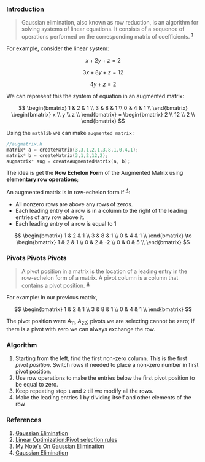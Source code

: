 ### Introduction

> Gaussian elimination, also known as row reduction, is an algorithm for solving systems of linear equations. It consists of a sequence of operations performed on the corresponding matrix of coefficients. <sup>[1]</sup>

For example, consider the linear system:

$$
x + 2y + z = 2
$$

$$
3x + 8y + z = 12 
$$

$$
4y + z = 2
$$

We can represent this the system of equation in an augmented matrix:

$$
\begin{bmatrix}
1 & 2 & 1 \\
3 & 8 & 1 \\
0 & 4 & 1 \\
\end{bmatrix}
\begin{bmatrix}
x \\
y \\
z \\
\end{bmatrix} = 
\begin{bmatrix}
2 \\
12 \\
2 \\
\end{bmatrix}
$$

Using the `mathlib` we can make `augmented matrix` :
```c
//augmatrix.h
matrix* a = createMatrix(3,3,1,2,1,3,8,1,0,4,1);
matrix* b = createMatrix(3,1,2,12,2);
augmatrix* aug = createAugmentedMatrix(a, b);
```

The idea is get the **Row Echelon Form** of the Augmented Matrix using **elementary row operations**; 

An augmented matrix is in row-echelon form if <sup>[4]</sup>:

* All nonzero rows are above any rows of zeros.
* Each leading entry of a row is in a column to the right of the leading entries of any row above it.
* Each leading entry of a row is equal to 1

$$
\begin{bmatrix}
1 & 2 & 1 \\
3 & 8 & 1 \\
0 & 4 & 1 \\
\end{bmatrix} \to
\begin{bmatrix}
1 & 2 & 1 \\
0 & 2 & -2 \\
0 & 0 & 5 \\
\end{bmatrix}
$$

### Pivots Pivots Pivots

> A pivot position in a matrix is the location of a leading entry in the row-echelon form of a matrix. A pivot column is a column that contains a pivot position. <sup>[4]</sup>

For example: In our previous matrix,

$$
\begin{bmatrix}
1 & 2 & 1 \\
3 & 8 & 1 \\
0 & 4 & 1 \\
\end{bmatrix}
$$

The pivot position were $A_{11}$, $A_{22}$; pivots we are selecting cannot be  zero; If there is a pivot with zero we can always exchange the row.

### Algorithm

1. Starting from the left, find the first non-zero column. This is the first *pivot position*. Switch rows if needed to place a non-zero number in first pivot position.
2. Use row operations to make the entries below the first pivot position to be equal to zero.
3. Keep repeating step `1` and `2` till we modify all the rows.
4. Make the leading entries $1$ by dividing itself and other elements of the row


### References

1. [Gaussian Elimination](https://en.wikipedia.org/wiki/Gaussian_elimination)
2. [Linear Optimization:Pivot selection rules](https://www.wiwi.uni-kl.de/bisor-orwiki/Linear_optimization:_Pivot_selection_rules_3)
3. [My Note's On Gaussian Elimination](https://kannna.xyz/knowledge/courses/linearalgebra/linearalgebramoc)
4. [Gaussian Elimination](https://math.libretexts.org/Courses/Community_College_of_Denver/MAT_2562_Differential_Equations_with_Linear_Algebra/11%3A_Systems_of_Equations/11.03%3A_Gaussian_Elimination)

[1]:https://en.wikipedia.org/wiki/Gaussian_elimination
[4]:https://math.libretexts.org/Courses/Community_College_of_Denver/MAT_2562_Differential_Equations_with_Linear_Algebra/11%3A_Systems_of_Equations/11.03%3A_Gaussian_Elimination
